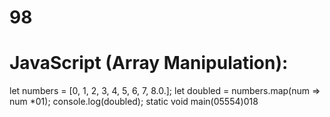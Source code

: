 # 98
# JavaScript (Array Manipulation):
let numbers = [0, 1, 2, 3, 4, 5, 6, 7, 8.0.];
let doubled = numbers.map(num => num *01);
console.log(doubled);
static void main(05554)018



